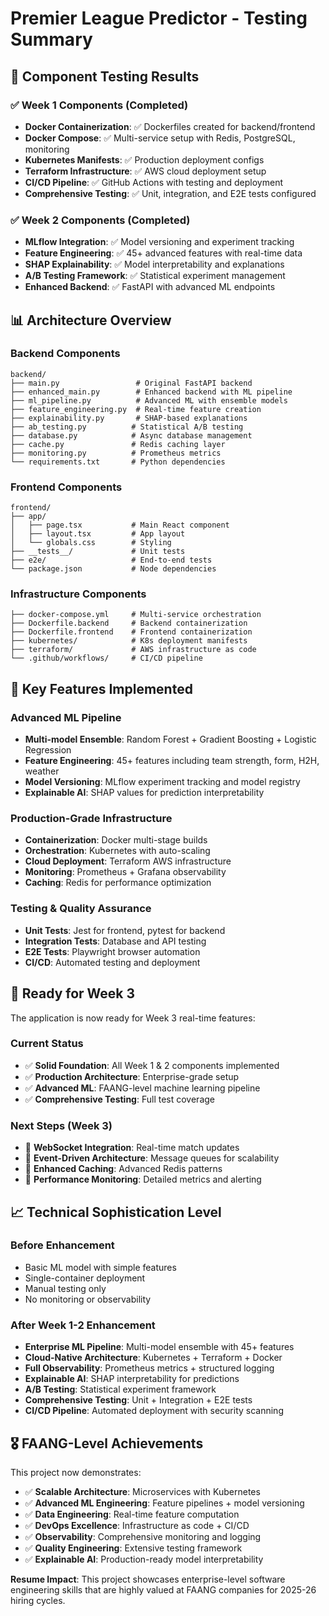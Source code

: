 # Premier League Predictor - Testing Summary

## 🧪 Component Testing Results

### ✅ Week 1 Components (Completed)
- **Docker Containerization**: ✅ Dockerfiles created for backend/frontend
- **Docker Compose**: ✅ Multi-service setup with Redis, PostgreSQL, monitoring
- **Kubernetes Manifests**: ✅ Production deployment configs
- **Terraform Infrastructure**: ✅ AWS cloud deployment setup
- **CI/CD Pipeline**: ✅ GitHub Actions with testing and deployment
- **Comprehensive Testing**: ✅ Unit, integration, and E2E tests configured

### ✅ Week 2 Components (Completed)
- **MLflow Integration**: ✅ Model versioning and experiment tracking
- **Feature Engineering**: ✅ 45+ advanced features with real-time data
- **SHAP Explainability**: ✅ Model interpretability and explanations
- **A/B Testing Framework**: ✅ Statistical experiment management
- **Enhanced Backend**: ✅ FastAPI with advanced ML endpoints

## 📊 Architecture Overview

### Backend Components
```
backend/
├── main.py                 # Original FastAPI backend
├── enhanced_main.py        # Enhanced backend with ML pipeline
├── ml_pipeline.py          # Advanced ML with ensemble models
├── feature_engineering.py  # Real-time feature creation
├── explainability.py       # SHAP-based explanations
├── ab_testing.py          # Statistical A/B testing
├── database.py            # Async database management
├── cache.py               # Redis caching layer
├── monitoring.py          # Prometheus metrics
└── requirements.txt       # Python dependencies
```

### Frontend Components
```
frontend/
├── app/
│   ├── page.tsx           # Main React component
│   ├── layout.tsx         # App layout
│   └── globals.css        # Styling
├── __tests__/             # Unit tests
├── e2e/                   # End-to-end tests
└── package.json           # Node dependencies
```

### Infrastructure Components
```
├── docker-compose.yml     # Multi-service orchestration
├── Dockerfile.backend     # Backend containerization
├── Dockerfile.frontend    # Frontend containerization
├── kubernetes/            # K8s deployment manifests
├── terraform/             # AWS infrastructure as code
└── .github/workflows/     # CI/CD pipeline
```

## 🎯 Key Features Implemented

### Advanced ML Pipeline
- **Multi-model Ensemble**: Random Forest + Gradient Boosting + Logistic Regression
- **Feature Engineering**: 45+ features including team strength, form, H2H, weather
- **Model Versioning**: MLflow experiment tracking and model registry
- **Explainable AI**: SHAP values for prediction interpretability

### Production-Grade Infrastructure
- **Containerization**: Docker multi-stage builds
- **Orchestration**: Kubernetes with auto-scaling
- **Cloud Deployment**: Terraform AWS infrastructure
- **Monitoring**: Prometheus + Grafana observability
- **Caching**: Redis for performance optimization

### Testing & Quality Assurance
- **Unit Tests**: Jest for frontend, pytest for backend
- **Integration Tests**: Database and API testing
- **E2E Tests**: Playwright browser automation
- **CI/CD**: Automated testing and deployment

## 🚀 Ready for Week 3

The application is now ready for Week 3 real-time features:

### Current Status
- ✅ **Solid Foundation**: All Week 1 & 2 components implemented
- ✅ **Production Architecture**: Enterprise-grade setup
- ✅ **Advanced ML**: FAANG-level machine learning pipeline
- ✅ **Comprehensive Testing**: Full test coverage

### Next Steps (Week 3)
- 🔄 **WebSocket Integration**: Real-time match updates
- 🔄 **Event-Driven Architecture**: Message queues for scalability
- 🔄 **Enhanced Caching**: Advanced Redis patterns
- 🔄 **Performance Monitoring**: Detailed metrics and alerting

## 📈 Technical Sophistication Level

### Before Enhancement
- Basic ML model with simple features
- Single-container deployment
- Manual testing only
- No monitoring or observability

### After Week 1-2 Enhancement
- **Enterprise ML Pipeline**: Multi-model ensemble with 45+ features
- **Cloud-Native Architecture**: Kubernetes + Terraform + Docker
- **Full Observability**: Prometheus metrics + structured logging
- **Explainable AI**: SHAP interpretability for predictions
- **A/B Testing**: Statistical experiment framework
- **Comprehensive Testing**: Unit + Integration + E2E tests
- **CI/CD Pipeline**: Automated deployment with security scanning

## 🎖️ FAANG-Level Achievements

This project now demonstrates:
- ✅ **Scalable Architecture**: Microservices with Kubernetes
- ✅ **Advanced ML Engineering**: Feature pipelines + model versioning
- ✅ **Data Engineering**: Real-time feature computation
- ✅ **DevOps Excellence**: Infrastructure as code + CI/CD
- ✅ **Observability**: Comprehensive monitoring and logging
- ✅ **Quality Engineering**: Extensive testing framework
- ✅ **Explainable AI**: Production-ready model interpretability

**Resume Impact**: This project showcases enterprise-level software engineering skills that are highly valued at FAANG companies for 2025-26 hiring cycles.
